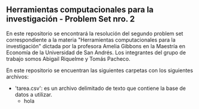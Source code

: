 ## Herramientas computacionales para la investigación - Problem Set nro. 2

En este repositorio se encontrará la resolución del segundo problem set correspondiente a la materia "Herramientas computacionales para la investigación" dictada por la profesora Amelia Gibbons en la Maestría en Economía de la Universidad de San Andrés. Los integrantes del grupo de trabajo somos Abigail Riquelme y Tomás Pacheco.

En este repositorio se encuentran las siguientes carpetas con los siguientes archivos:
* 'tarea.csv': es un archivo delimitado de texto que contiene la base de datos a utilizar.
  * hola
